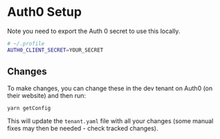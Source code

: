 # Auth0 Setup

Note you need to export the Auth 0 secret to use this locally.

```bash
# ~/.profile
AUTH0_CLIENT_SECRET=YOUR_SECRET
```

## Changes

To make changes, you can change these in the dev tenant on Auth0 (on their website) and then run:

```shell
yarn getConfig
```

This will update the `tenant.yaml` file with all your changes (some manual fixes may then be needed - check tracked
changes).
